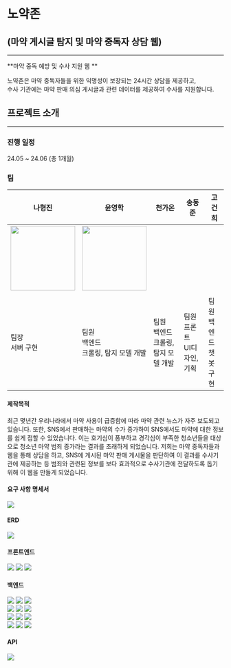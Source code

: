 # 노약존

## (마약 게시글 탐지 및 마약 중독자 상담 웹)
---

**마약 중독 예방 및 수사 지원 웹 **

노약존은 마약 중독자들을 위한 익명성이 보장되는 24시간 상담을 제공하고, <br>
수사 기관에는 마약 판매 의심 게시글과 관련 데이터를 제공하여 수사를 지원합니다.

## 프로젝트 소개

---

### 진행 일정

24.05 ~ 24.06 (총 1개월)

### 팀

| 나형진 | 윤영학 | 천가온 | 송동준 | 고건희 |
| --- | --- | --- | --- | --- |
| <img src="https://github.com/aSIX-final-project/Sonagi_App/assets/145747048/9f8bd85a-06ef-45c7-a8a0-cac97b2890a3" width="150" height="150"> | <img src="https://github.com/aSIX-final-project/Sonagi_App/assets/145747048/fe02368b-5e14-47cf-be16-c2766a5ab726" width="150" height="150"> |
||  |
| 팀장<br>서버 구현 | 팀원<br>백엔드<br>크롤링, 탐지 모델 개발 | 팀원<br>백엔드<br>크롤링, 탐지 모델 개발 | 팀원<br>프론트<br>UI디자인, 기획 | 팀원<br>백엔드<br>챗봇 구현 |

#### 제작목적

최근 몇년간 우리나라에서 마약 사용이 급증함에 따라 마약 관련 뉴스가 자주 보도되고 있습니다. 또한, SNS에서 판매하는 마약의 수가 증가하여 SNS에서도 마약에 대한 정보를 쉽게 접할 수 있었습니다. 이는 호기심이 풍부하고 경각심이 부족한 청소년들을 대상으로 청소년 마약 범죄 증가라는 결과를 초래하게 되었습니다. 저희는 마약 중독자들과 웹을 통해 상담을 하고, SNS에 게시된 마약 판매 게시물을 판단하여 이 결과를 수사기관에 제공하는 등 범죄와 관련된 정보를 보다 효과적으로 수사기관에 전달하도록 돕기 위해 이 웹을 만들게 되었습니다.



#### 요구 사항 명세서
<img src="https://github.com/NoYakZone/NoYakZone/assets/75625504/0981d958-65d3-4869-96fc-62a62d4c6be9">

#### ERD

<img src="https://github.com/aSIX-final-project/Sonagi_App/assets/145747048/3d6d0e71-bec4-4959-88fc-33f59889e3d4">

#### 프론트엔드
<img src="https://img.shields.io/badge/react-61DAFB?style=for-the-badge&logo=javascript&logoColor=white">&nbsp;<img src="https://img.shields.io/badge/css3-1572B6?style=for-the-badge&logo=CSS&logoColor=white">&nbsp;<img src="https://img.shields.io/badge/javascript-F7DF1E?style=for-the-badge&logo=javascript&logoColor=white">&nbsp;

#### 백엔드
<img src="https://img.shields.io/badge/spring boot-6DB33F?style=for-the-badge&logo=springboot&logoColor=white">&nbsp;<img src="https://img.shields.io/badge/node.js-339933?style=for-the-badge&logo=nodedotjs&logoColor=white">&nbsp;<img src="https://img.shields.io/badge/flask-2E64FE?style=for-the-badge&logo=flask&logoColor=black"><br><img src="https://img.shields.io/badge/postgresql-4169E1?style=for-the-badge&logo=postgresql&logoColor=white">&nbsp;<img src="https://img.shields.io/badge/amazonec2-FF9900?style=for-the-badge&logo=amazonec2&logoColor=white">&nbsp;<img src="https://img.shields.io/badge/amazons3-569A31?style=for-the-badge&logo=amazons3&logoColor=white"><br><img src="https://img.shields.io/badge/selenium-43B02A?style=for-the-badge&logo=selenium&logoColor=white">&nbsp;<img src="https://img.shields.io/badge/huggingface-FFD21E?style=for-the-badge&logo=huggingface&logoColor=white">&nbsp;<img src="https://img.shields.io/badge/pandas-150458?style=for-the-badge&logo=pandas&logoColor=white"><br><img src="https://img.shields.io/badge/pytorch-EE4C2C?style=for-the-badge&logo=pytorch&logoColor=white">&nbsp;<img src="https://img.shields.io/badge/opencv-5C3EE8?style=for-the-badge&logo=opencv&logoColor=white">&nbsp;<img src="https://img.shields.io/badge/jupyter-F37626?style=for-the-badge&logo=jupyter&logoColor=white"><br>

#### API
<img src="https://img.shields.io/badge/openai-412991?style=for-the-badge&logo=openai&logoColor=white">&nbsp;



<a href="https://youtu.be/8Sn6vZ6Viv0"/>
